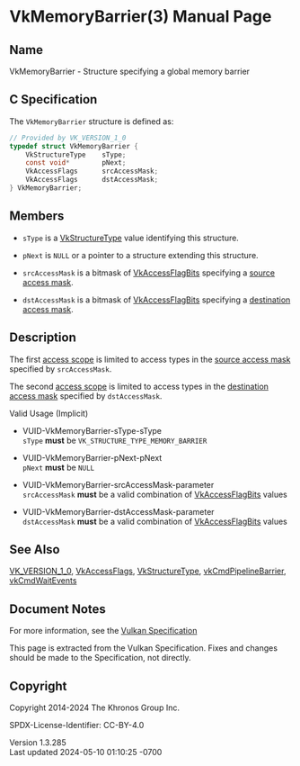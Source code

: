 # VkMemoryBarrier(3) Manual Page

## Name

VkMemoryBarrier - Structure specifying a global memory barrier



## <a href="#_c_specification" class="anchor"></a>C Specification

The `VkMemoryBarrier` structure is defined as:

``` c
// Provided by VK_VERSION_1_0
typedef struct VkMemoryBarrier {
    VkStructureType    sType;
    const void*        pNext;
    VkAccessFlags      srcAccessMask;
    VkAccessFlags      dstAccessMask;
} VkMemoryBarrier;
```

## <a href="#_members" class="anchor"></a>Members

- `sType` is a [VkStructureType](https://registry.khronos.org/vulkan/specs/1.3-extensions/man/html/VkStructureType.html) value identifying
  this structure.

- `pNext` is `NULL` or a pointer to a structure extending this
  structure.

- `srcAccessMask` is a bitmask of
  [VkAccessFlagBits](https://registry.khronos.org/vulkan/specs/1.3-extensions/man/html/VkAccessFlagBits.html) specifying a <a
  href="https://registry.khronos.org/vulkan/specs/1.3-extensions/html/vkspec.html#synchronization-access-masks"
  target="_blank" rel="noopener">source access mask</a>.

- `dstAccessMask` is a bitmask of
  [VkAccessFlagBits](https://registry.khronos.org/vulkan/specs/1.3-extensions/man/html/VkAccessFlagBits.html) specifying a <a
  href="https://registry.khronos.org/vulkan/specs/1.3-extensions/html/vkspec.html#synchronization-access-masks"
  target="_blank" rel="noopener">destination access mask</a>.

## <a href="#_description" class="anchor"></a>Description

The first <a
href="https://registry.khronos.org/vulkan/specs/1.3-extensions/html/vkspec.html#synchronization-dependencies-access-scopes"
target="_blank" rel="noopener">access scope</a> is limited to access
types in the <a
href="https://registry.khronos.org/vulkan/specs/1.3-extensions/html/vkspec.html#synchronization-access-masks"
target="_blank" rel="noopener">source access mask</a> specified by
`srcAccessMask`.

The second <a
href="https://registry.khronos.org/vulkan/specs/1.3-extensions/html/vkspec.html#synchronization-dependencies-access-scopes"
target="_blank" rel="noopener">access scope</a> is limited to access
types in the <a
href="https://registry.khronos.org/vulkan/specs/1.3-extensions/html/vkspec.html#synchronization-access-masks"
target="_blank" rel="noopener">destination access mask</a> specified by
`dstAccessMask`.

Valid Usage (Implicit)

- <a href="#VUID-VkMemoryBarrier-sType-sType"
  id="VUID-VkMemoryBarrier-sType-sType"></a>
  VUID-VkMemoryBarrier-sType-sType  
  `sType` **must** be `VK_STRUCTURE_TYPE_MEMORY_BARRIER`

- <a href="#VUID-VkMemoryBarrier-pNext-pNext"
  id="VUID-VkMemoryBarrier-pNext-pNext"></a>
  VUID-VkMemoryBarrier-pNext-pNext  
  `pNext` **must** be `NULL`

- <a href="#VUID-VkMemoryBarrier-srcAccessMask-parameter"
  id="VUID-VkMemoryBarrier-srcAccessMask-parameter"></a>
  VUID-VkMemoryBarrier-srcAccessMask-parameter  
  `srcAccessMask` **must** be a valid combination of
  [VkAccessFlagBits](https://registry.khronos.org/vulkan/specs/1.3-extensions/man/html/VkAccessFlagBits.html) values

- <a href="#VUID-VkMemoryBarrier-dstAccessMask-parameter"
  id="VUID-VkMemoryBarrier-dstAccessMask-parameter"></a>
  VUID-VkMemoryBarrier-dstAccessMask-parameter  
  `dstAccessMask` **must** be a valid combination of
  [VkAccessFlagBits](https://registry.khronos.org/vulkan/specs/1.3-extensions/man/html/VkAccessFlagBits.html) values

## <a href="#_see_also" class="anchor"></a>See Also

[VK_VERSION_1_0](https://registry.khronos.org/vulkan/specs/1.3-extensions/man/html/VK_VERSION_1_0.html),
[VkAccessFlags](https://registry.khronos.org/vulkan/specs/1.3-extensions/man/html/VkAccessFlags.html),
[VkStructureType](https://registry.khronos.org/vulkan/specs/1.3-extensions/man/html/VkStructureType.html),
[vkCmdPipelineBarrier](https://registry.khronos.org/vulkan/specs/1.3-extensions/man/html/vkCmdPipelineBarrier.html),
[vkCmdWaitEvents](https://registry.khronos.org/vulkan/specs/1.3-extensions/man/html/vkCmdWaitEvents.html)

## <a href="#_document_notes" class="anchor"></a>Document Notes

For more information, see the <a
href="https://registry.khronos.org/vulkan/specs/1.3-extensions/html/vkspec.html#VkMemoryBarrier"
target="_blank" rel="noopener">Vulkan Specification</a>

This page is extracted from the Vulkan Specification. Fixes and changes
should be made to the Specification, not directly.

## <a href="#_copyright" class="anchor"></a>Copyright

Copyright 2014-2024 The Khronos Group Inc.

SPDX-License-Identifier: CC-BY-4.0

Version 1.3.285  
Last updated 2024-05-10 01:10:25 -0700
